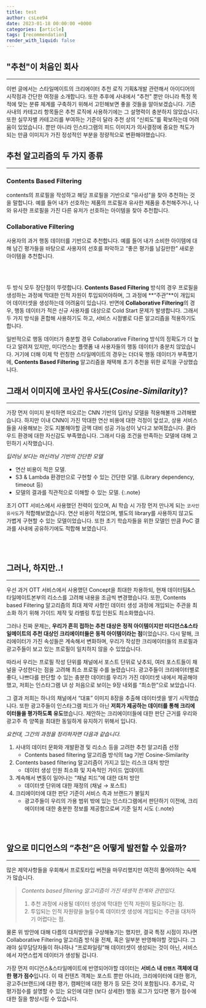```yaml
---
title: test
author: csLee94
date: 2023-01-18 00:00:00 +0000
categories: [article]
tags: [recommendation]
render_with_liquid: false
---
```



## "추천"이 처음인 회사
---

이번 글에서는 스타일메이트의 크리에이터 추천 로직 기획&개발 관련해서 아이디어의 시작점과 간단한 여정을 소개합니다. 또한 추후에 사내에서 “추천” 뿐만 아니라 특정 목적에 맞는 분류 체계를 구축하기 위해서 고민해보면 좋을 것들을 알아보겠습니다.
기존 사내의 카테고리 항목들은 추천 로직에 사용하기에는 그 설명력이 충분하지 않았습니다.  또한 실무자별 카테고리를 부여하는 기준이 달라 추천 상의 “신뢰도”를 확보하는데 어려움이 있었습니다. 뿐만 아니라 인스타그램의 피드 이미지가 의사결정에 중요한 척도가 되는 만큼 이미지가 가진 정성적인 부분을 정량적으로 변환해야했습니다.

## 추천 알고리즘의 두 가지 종류
---
### Contents Based Filtering

contents의 프로필을 작성하고 해당 프로필을 기반으로 “유사성”을 찾아 추천하는 것을 말합니다. 예를 들어 내가 선호하는 제품의 프로필과 유사한 제품을 추천해주거나, 나와 유사한 프로필을 가진 다른 유저가 선호하는 아이템을 찾아 추천합니다.

### Collaborative Filtering

사용자의 과거 행동 데이터를 기반으로 추천합니다. 예를 들어 내가 소비한 아이템에 대해 남긴 평가들을 바탕으로 사용자의 선호를 파악하고 “좋은 평가를 남길만한” 새로운 아이템을 추천합니다.

<br><br>

두 방식 모두 장단점이 뚜렷합니다. **Contents Based Filtering** 방식의 경우 프로필을 생성하는 과정에 막대한 인적 자원이 투입되어야하며, 그 과정에 **“주관”**이 개입되어 데이터셋을 생성하는데 어려움이 있습니다. 반면에 **Collaborative Filtering**의 경우, 행동 데이터가 적은 신규 사용자를 대상으로 Cold Start 문제가 발생합니다. 그래서 두 가지 방식을 혼합해 사용하기도 하고, 서비스 시점별로 다른 알고리즘을 적용하기도 합니다.

일반적으로 행동 데이터가 충분할 경우 Collaborative Filtering 방식의 정확도가 더 높다고 알려져 있지만, 미디언스는 플랫폼 내 사용자들의 행동 데이터가 충분치 않았습니다. 거기에 더해 이제 막 런칭한 스타일메이트의 경우는 더더욱 행동 데이터가 부족했기에, **Contents Based Filtering** 알고리즘을 채택해 초기 추천을 위한 로직을 구상했습니다.

## 그래서 이미지에 코사인 유사도(*Cosine-Similarity*)?
---

가장 먼저 이미지 분석하면 떠오르는 CNN 기반의 딥러닝 모델을 적용해볼까 고려해봤습니다. 하지만 이내 CNN이 가진 막대한 연산 비용에 대한 걱정이 앞섰고, 상용 서비스들을 사용해보는 것도 지불해야할 금액 대비 성공 가능성이 낮다고 보여졌습니다. 클라우드 환경에 대한 자신감도 부족했습니다. 그래서 다음 조건을 만족하는 모델에 대해 고민하기 시작했습니다.

*딥러닝 보다는 머신러닝 기반의 간단한 모델*
- 연산 비용이 적은 모델. 
- S3 & Lambda 환경만으로 구현할 수 있는 간단한 모델. (Library dependency, timeout 등)
- 모델의 결과를 직관적으로 이해할 수 있는 모델.
{:.note}

초기 OTT 서비스에서 사용했던 전력이 있으며, AI 학습 시 가장 먼저 만나게 되는 `코사인 유사도`가 적합해보였습니다. 연산 비용이 적었으며, 별도의 library를 사용하지 않고도 가볍게 구현할 수 있는 모델이었습니다. 또한 초기 학습자들을 위한 모델인 만큼 PoC 결과를 사내에 공유하기에도 적합해 보였습니다.

<br><br>

## 그러나, 하지만..!
---

우선 과거 OTT 서비스에서 사용했던 Concept을 최대한 차용하되, 현재 데이터팀&스타일메이트본부의 리소스를 고려해 내용을 조금씩 변경했습니다. 또한, Contents based Filtering 알고리즘의 최대 제약 사항인 데이터 생성 과정에 개입되는 주관을 최소화 하기 위해 가이드 제작 및 라벨링 투입 인원도 최소화했습니다.

그러나 진짜 문제는, **우리가 흔히 접하는 추천 대상은 정적 아이템이지만 미디언스&스타일메이트의 추천 대상인 크리에이터들은 동적 아이템이라는 점**이었습니다. 다시 말해, 크리에이터가 가진 속성들은 계속해서 변화하며, 우리가 작성한 크리에이터들의 프로필과 광고주들이 보고 있는 프로필이 일치하지 않을 수 있었습니다.

따라서 우리는 프로필 작성 단위를 채널에서 포스트 단위로 낮추되, 여러 포스트들이 채널을 구성한다는 점을 고려해 최소 프로필 수를 늘렸습니다. 광고주들이 크리에이터별로 좋다, 나쁘다를 판단할 수 있는 충분한 데이터를 우리가 가진 데이터셋 내에서 제공해야했고, 저희는 인스타그램 UI 상 처음으로 보이는 9장 내외를 “최소한”으로 보았습니다.

그 결과 저희는 하나의 채널에서 “대표” 이미지 8장을 추출해 데이터셋을 쌓기 시작했습니다. 또한 광고주들이  인스타그램 피드가 아닌 **저희가 제공하는 데이터를 통해 크리에이터들을 평가하도록 유도**했습니다. 제안하는 크리에이터들에 대한 판단 근거를 우리와 광고주 측 양쪽을 최대한 동일하게 유지하기 위해서 입니다.

*요컨대, 그간의 과정을 정리하자면 다음과 같습니다.*
1. 사내의 데이터 문화와 개발환경 및 리소스 등을 고려한 추천 알고리즘 선정
    - Contents based filtering 알고리즘 방식의 tag 기반 Cosine-Similarity
2. Contents based filtering 알고리즘이 가지고 있는 리스크 대처 방안
    - 데이터 생성 인원 최소화 및 지속적인 가이드 업데이트
3. 계속해서 변동이 일어나는 “채널 피드”에 대한 대처 방안
    - 데이터셋 단위에 대한 재정의 (채널 → 포스트)
4. 크리에이터에 대한 판단 기준이 서비스 측과 브랜드가 불일치
    - 광고주들이 우리의 가용 범위 밖에 있는 인스타그램에서 판단하기 이전에, 크리에이터에 대한 충분한 정보를 제공함으로써 기준 일치 시도
{:.note}


<br><br>

## 앞으로 미디언스의 “추천”은 어떻게 발전할 수 있을까?

---

 많은 제약사항들을 우회해서 프로토타입 버전을 마무리했지만 여전히 풀어야하는 숙제가 많습니다. 

> *Contents based filtering 알고리즘이 가진 태생적 한계와 관련있다.*
> 
> 1. 추천 과정에 사용될 데이터 생성에 막대한 인적 자원이 필요하다는 점.
> 2. 투입되는 인적 자원량을 늘릴수록 데이터셋 생성에 개입되는 주관을 대처하기 어렵다는 점.

 물론 위 방안에 대해 다름의 대처방안을 구상해놓기는 했지만, 결국 특정 시점이 지나면 Collaborative Filtering 알고리즘 방식을 전체, 혹은 일부분 반영해야할 것입니다. 그래야 실무담당자들이 하나하나 “프로파일링”해 데이터셋이 생성되는 것이 아닌, 서비스에서 자연스럽게 데이터가 생성될 겁니다.

 가장 먼저 미디언스&스타일메이트에 반영되어야할 데이터는 **서비스 내 `컨텐츠` 객체에 대한 평가 점수**입니다. 이 때 컨텐츠 객체는 포스트 뿐만 아니라, 크리에이터에 대한 평가, 광고주(브랜드)에 대한 평가, 캠페인에 대한 평가 등 모든 것이 포함됩니다. 추가로, 각 평가점수를 설명할 수 있는 요인에 대한 (보다 상세한) 행동 로그가 있다면 평가 점수에 대한 질을 향상시킬 수 있습니다.